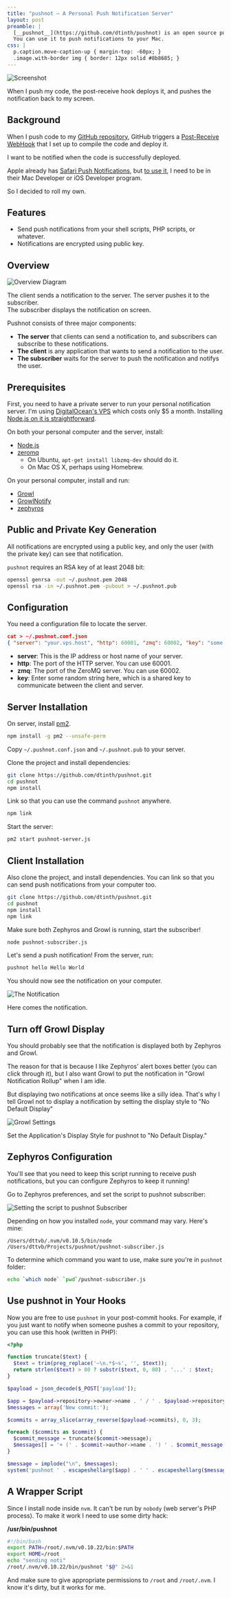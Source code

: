 ```yaml
---
title: "pushnot — A Personal Push Notification Server"
layout: post
preamble: |
  [__pushnot__](https://github.com/dtinth/pushnot) is an open source push notification server written in Node.js.
  You can use it to push notifications to your Mac.
css: |
  p.caption.move-caption-up { margin-top: -60px; }
  .image.with-border img { border: 12px solid #8b8685; }
---
```


<p class="image with-border"><img src="/images/pushnot-Screenshot2.png" alt="Screenshot"></p>
<p class="caption">When I push my code, the post-receive hook deploys it,
and pushes the notification back to my screen.</p>



Background
----------
When I push code to my [GitHub repository](https://github.com/dtinth/dark-facebook),
GitHub triggers a [Post-Receive WebHook](https://help.github.com/articles/post-receive-hooks) that I set up to compile the code and deploy it.

I want to be notified when the code is successfully deployed.

Apple already has [Safari Push Notifications](https://developer.apple.com/notifications/safari-push-notifications/),
but [to use it](https://developer.apple.com/library/mac/documentation/NetworkingInternet/Conceptual/NotificationProgrammingGuideForWebsites/PushNotifications/PushNotifications.html#//apple_ref/doc/uid/TP40013225-CH3-SW1),
I need to be in their Mac Developer or iOS Developer program.

So I decided to roll my own.


Features
--------

* Send push notifications from your shell scripts, PHP scripts, or whatever.
* Notifications are encrypted using public key.


Overview
--------

<p class="image"><img src="/images/pushnot.png" alt="Overview Diagram"></p>
<p class="caption">The client sends a notification to the server.
The server pushes it to the subscriber.<br>
The subscriber displays the notification on screen.</p>

Pushnot consists of three major components:

* __The server__ that clients can send a notification to, and subscribers can subscribe to these notifications.
* __The client__ is any application that wants to send a notification to the user.
* __The subscriber__ waits for the server to push the notification and notifys the user.




Prerequisites
-------------
First, you need to have a private server to run your personal notification server.
I'm using [DigitalOcean's VPS](https://www.digitalocean.com/)
which costs only $5 a month. Installing [Node.js on it is straightforward](https://www.digitalocean.com/community/articles/how-to-install-node-js-with-nvm-node-version-manager-on-a-vps).

On both your personal computer and the server, install:

* [Node.js](http://nodejs.org/)
* [zeromq](http://zeromq.org/)
  * On Ubuntu, `apt-get install libzmq-dev` should do it.
  * On Mac OS X, perhaps using Homebrew.

On your personal computer, install and run:

* [Growl](http://growl.info/)
* [GrowlNotify](http://growl.info/downloads)
* [zephyros](https://github.com/sdegutis/zephyros)


Public and Private Key Generation
---------------------------------
All notifications are encrypted using a public key,
and only the user (with the private key) can see that notification.

`pushnot` requires an RSA key of at least 2048 bit:

```bash
openssl genrsa -out ~/.pushnot.pem 2048
openssl rsa -in ~/.pushnot.pem -pubout > ~/.pushnot.pub
```


Configuration
-------------
You need a configuration file to locate the server.

```json
cat > ~/.pushnot.conf.json
{ "server": "your.vps.host", "http": 60001, "zmq": 60002, "key": "some random string" }
```

* __server__: This is the IP address or host name of your server.
* __http__: The port of the HTTP server. You can use 60001.
* __zmq__: The port of the ZeroMQ server. You can use 60002.
* __key__: Enter some random string here, which is a shared key to communicate between the client and server.



Server Installation
-------------------

On server, install [pm2](http://pm2.io/).

```bash
npm install -g pm2 --unsafe-perm
```

Copy `~/.pushnot.conf.json` and `~/.pushnot.pub` to your server.

Clone the project and install dependencies:

```bash
git clone https://github.com/dtinth/pushnot.git
cd pushnot
npm install
```

Link so that you can use the command `pushnot` anywhere.

```bash
npm link
```

Start the server:

```bash
pm2 start pushnot-server.js
```


Client Installation
-------------------

Also clone the project, and install dependencies.
You can link so that you can send push notifications from your computer too.

```bash
git clone https://github.com/dtinth/pushnot.git
cd pushnot
npm install
npm link
```

Make sure both Zephyros and Growl is running,
start the subscriber!

```bash
node pushnot-subscriber.js
```

Let's send a push notification!
From the server,
run:

```bash
pushnot hello Hello World
```

You should now see the notification on your computer.

<p class="image"><img src="/images/pushnot-Screenshot.png" alt="The Notification"></p>
<p class="caption move-caption-up">Here comes the notification.</p>



Turn off Growl Display
----------------------

You should probably see that the notification is displayed both by Zephyros and Growl.

The reason for that is because I like Zephyros' alert boxes better (you can click through it), but I also want Growl to put the notification in "Growl Notification Rollup" when I am idle.

But displaying two notifications at once seems like a silly idea. That's why I tell Growl not to display a notification by setting the display style to "No Default Display"

<p class="image"><img src="/images/pushnot-NoDefaultDisplay.png" alt="Growl Settings"></p>
<p class="caption move-caption-up">Set the Application's Display Style for pushnot to "No Default Display."</p>



Zephyros Configuration
----------------------

You'll see that you need to keep this script running to receive push notifications,
but you can configure Zephyros to keep it running!

Go to Zephyros preferences, and set the script to pushnot subscriber:

![Setting the script to pushnot Subscriber](pushnot-ZephyrosConfiguration)

Depending on how you installed `node`, your command may vary. Here's mine:

```
/Users/dttvb/.nvm/v0.10.5/bin/node /Users/dttvb/Projects/pushnot/pushnot-subscriber.js
```

To determine which command you want to use, make sure you're in `pushnot` folder:

```bash
echo `which node` `pwd`/pushnot-subscriber.js
```



Use pushnot in Your Hooks
-------------------------

Now you are free to use `pushnot` in your post-commit hooks.
For example,
if you just want to notify when someone pushes a commit to your repository,
you can use this hook (written in PHP):

```php
<?php

function truncate($text) {
  $text = trim(preg_replace('~\n.*$~s', '', $text));
  return strlen($text) > 80 ? substr($text, 0, 80) . '...' : $text;
}

$payload = json_decode($_POST['payload']);

$app = $payload->repository->owner->name . ' / ' . $payload->repository->name;
$messages = array('New commit:');

$commits = array_slice(array_reverse($payload->commits), 0, 3);

foreach ($commits as $commit) {
  $commit_message = truncate($commit->message);
  $messages[] = '+ (' . $commit->author->name . ') ' . $commit_message;
}

$message = implode("\n", $messages);
system('pushnot ' . escapeshellarg($app) . ' ' . escapeshellarg($message));
```



A Wrapper Script
----------------

Since I install node inside `nvm`. It can't be run by `nobody` (web server's PHP process). To make it work I need to use some dirty hack:

__/usr/bin/pushnot__

```bash
#!/bin/bash
export PATH=/root/.nvm/v0.10.22/bin:$PATH
export HOME=/root
echo "sending noti"
/root/.nvm/v0.10.22/bin/pushnot "$@" 2>&1
```

And make sure to give appropriate permissions to `/root` and `/root/.nvm`.
I know it's dirty, but it works for me.






